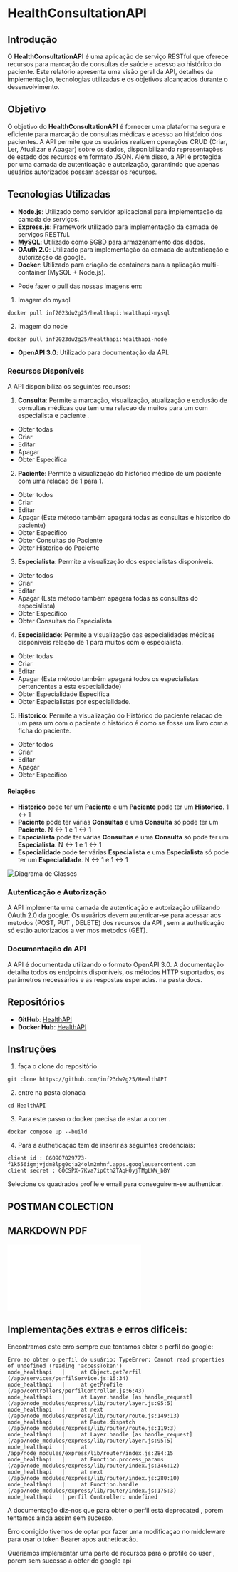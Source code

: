 # HealthConsultationAPI

## Introdução

O **HealthConsultationAPI** é uma aplicação de serviço RESTful que oferece recursos para marcação de consultas de saúde e acesso ao histórico do paciente. Este relatório apresenta uma visão geral da API, detalhes da implementação, tecnologias utilizadas e os objetivos alcançados durante o desenvolvimento.

## Objetivo

O objetivo do **HealthConsultationAPI** é fornecer uma plataforma segura e eficiente para marcação de consultas médicas e acesso ao histórico dos pacientes. A API permite que os usuários realizem operações CRUD (Criar, Ler, Atualizar e Apagar) sobre os dados, disponibilizando representações de estado dos recursos em formato JSON. Além disso, a API é protegida por uma camada de autenticação e autorização, garantindo que apenas usuários autorizados possam acessar os recursos.

## Tecnologias Utilizadas

- **Node.js**: Utilizado como servidor aplicacional para implementação da camada de serviços.
- **Express.js**: Framework utilizado para implementação da camada de serviços RESTful.
- **MySQL**: Utilizado como SGBD para armazenamento dos dados.
- **OAuth 2.0**: Utilizado para implementação da camada de autenticação e autorização da google.
- **Docker**: Utilizado para criação de containers para a aplicação multi-container (MySQL + Node.js).
* Pode fazer o pull das nossas imagens em:
1. Imagem do mysql
~~~CMD
docker pull inf2023dw2g25/healthapi:healthapi-mysql
~~~

2. Imagem do node
~~~CMD
docker pull inf2023dw2g25/healthapi:healthapi-node
~~~
- **OpenAPI 3.0**: Utilizado para documentação da API.

### Recursos Disponíveis

A API disponibiliza os seguintes recursos:

1. **Consulta**: Permite a marcação, visualização, atualização e exclusão de consultas médicas que tem uma relacao de muitos para um com especialista e paciente .
* Obter todas
* Criar
* Editar
* Apagar
* Obter Especifica

2. **Paciente**: Permite a visualização do histórico médico de um paciente com uma relacao de 1 para 1.
* Obter todos
* Criar
* Editar
* Apagar (Este método também apagará todas as consultas e historico do paciente)
* Obter Especifico
* Obter Consultas do Paciente
* Obter Historico do Paciente

3. **Especialista**: Permite a visualização dos especialistas disponíveis.
* Obter todos
* Criar
* Editar
* Apagar (Este método também apagará todas as consultas do especialista)
* Obter Especifico
* Obter Consultas do Especialista

4. **Especialidade**: Permite a visualização das especialidades médicas disponíveis relação de 1 para muitos com o especialista.
* Obter todas
* Criar
* Editar
* Apagar (Este método também apagará todos os especialistas pertencentes a esta especialidade)
* Obter Especialidade Especifica
* Obter Especialistas por especialidade.

5. **Historico**: Permite a visualização do Histórico do paciente relacao de um para um com o paciente o histórico é como se fosse um livro com a ficha do paciente.
* Obter todos
* Criar
* Editar
* Apagar
* Obter Especifico

#### Relações

* **Historico** pode ter um **Paciente** e um **Paciente** pode ter um **Historico**. 1 <-> 1
* **Paciente** pode ter várias **Consultas** e uma **Consulta** só pode ter um **Paciente**. N <-> 1 e 1 <-> 1
* **Especialista** pode ter várias **Consultas** e uma **Consulta** só pode ter um **Especialista**. N <-> 1 e 1 <-> 1
* **Especialidade** pode ter várias **Especialista** e uma **Especialista** só pode ter um **Especialidade**. N <-> 1 e 1 <-> 1

![Diagrama de Classes](./relatórios%20e%20documentos/Diagrama%20de%20classes.png)

### Autenticação e Autorização

A API implementa uma camada de autenticação e autorização utilizando OAuth 2.0 da google. Os usuários devem autenticar-se para acessar aos metodos (POST, PUT , DELETE) dos recursos da API , sem a autheticação só estão autorizados a ver mos metodos (GET).

### Documentação da API

A API é documentada utilizando o formato OpenAPI 3.0. A documentação detalha todos os endpoints disponíveis, os métodos HTTP suportados, os parâmetros necessários e as respostas esperadas. na pasta docs.

## Repositórios

- **GitHub**: [HealthAPI](https://github.com/inf23dw2g25/HealthAPI)
- **Docker Hub**: [HealthAPI](https://hub.docker.com/repository/docker/inf2023dw2g25/healthapi/)

## Instruções

1. faça o clone do repositório
~~~CMD
git clone https://github.com/inf23dw2g25/HealthAPI
~~~

2. entre na pasta clonada
~~~CMD
cd HealthAPI
~~~

3. Para este passo o docker precisa de estar a correr . 
~~~CMD
docker compose up --build
~~~

4. Para a autheticação tem de inserir as seguintes credenciais:
~~~~CMD
client id : 860907029773-f1k556igmjvjdm8lpg0cja24olm2mhnf.apps.googleusercontent.com
client secret : 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
~~~~
Selecione os quadrados profile e email para conseguirem-se authenticar.

## POSTMAN COLECTION

## MARKDOWN PDF
![Readme PDF](./relatórios%20e%20documentos/README.pdf)

## Implementações extras e erros dificeis:
Encontramos este erro sempre que tentamos obter o perfil do google:
~~~Node
Erro ao obter o perfil do usuário: TypeError: Cannot read properties of undefined (reading 'accessToken')
node_healthapi   |     at Object.getPerfil (/app/services/perfilService.js:15:34)
node_healthapi   |     at getProfile (/app/controllers/perfilController.js:6:43)
node_healthapi   |     at Layer.handle [as handle_request] (/app/node_modules/express/lib/router/layer.js:95:5)
node_healthapi   |     at next (/app/node_modules/express/lib/router/route.js:149:13)
node_healthapi   |     at Route.dispatch (/app/node_modules/express/lib/router/route.js:119:3)
node_healthapi   |     at Layer.handle [as handle_request] (/app/node_modules/express/lib/router/layer.js:95:5)
node_healthapi   |     at /app/node_modules/express/lib/router/index.js:284:15
node_healthapi   |     at Function.process_params (/app/node_modules/express/lib/router/index.js:346:12)
node_healthapi   |     at next (/app/node_modules/express/lib/router/index.js:280:10)
node_healthapi   |     at Function.handle (/app/node_modules/express/lib/router/index.js:175:3)
node_healthapi   | perfil Controller: undefined
~~~
A documentação diz-nos que para obter o perfil está deprecated , porem tentamos ainda assim sem sucesso.

Erro corrigido tivemos de optar por fazer uma modificaçao no middleware para usar o token Bearer apos autheticacão.

Queriamos implementar uma parte de recursos para o profile do user , porem sem sucesso a obter do google api 
